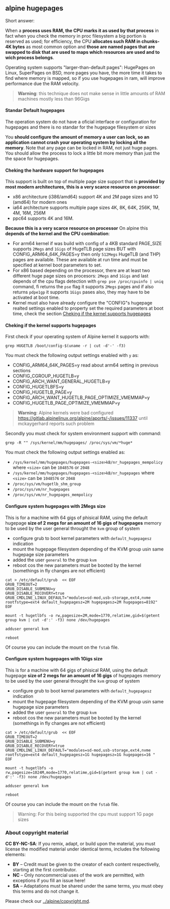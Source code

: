 ## alpine hugepages

Short answer:

When a **process uses RAM, the CPU marks it as used by that process** in fact 
when you check the memory in proc filesystem a big portion is reserved as used;
for efficiency, the CPU **allocates such RAM in chunks-4K bytes** as most common option
and **those are named pages that are swapped to disk that are used to maps which 
resources are used and to wich process belongs**.

Operating system supports "larger-than-default pages": HugePages on Linux, SuperPages on BSD, 
more pages you have, the more time it takes to find where memory is mapped, so 
if you use hugepages in ram, will improve performance due the RAM velocity.

> **Warning**: this technique does not make sense in little amounts of RAM machines mostly less than 96Gigs

#### Standar Default hugepages

The operation system do not have a oficial interface or configuration for hugepages 
and there is no standar for the hugepage filesystem or sizes

You **should configure the amount of memory a user can lock, so an application cannot crash 
your operating system by locking all the memory**. Note that any page can be locked in RAM, 
not just huge pages. You should allow the process to lock a little bit more memory than 
just the the space for hugepages.

#### Cheking the hardware support for hugepages

This support is built on top of multiple page size support
that is **provided by most modern architectures, this is a very scarce resource on processor**:

* x86 architecture (i386/amd64) support 4K and 2M page sizes and 1G (amd64) for modern ones
* ia64 architecture supports multiple page sizes 4K, 8K, 64K, 256K, 1M, 4M, 16M, 256M 
* ppc64 supports 4K and 16M.

**Because this is a very scarce resource on processor** On alpine this 
**depends of the kernel and the CPU combination**:

* For arm64 kernel if was build with config of a 4KB standard PAGE_SIZE supports `2Megs` and `1Gigs` 
  of HugeTLB page sizes BUT with CONFIG_ARM64_64K_PAGES=y then only `512Megs` HugeTLB (and THP) pages 
  are available. These are available at run time and must be specified at kernel boot parameters to set.
* For x86 based depending on the processor, there are at least two different huge page sizes on 
  procesors: `2Megs` and `1Gigs` and last depends of the cpu flags detection with `grep pse /proc/cpuinfo | uniq` 
  command, fi returns the `pse` flag it supports `2Megs` pages and if also returns `pdpe1gp` it 
  supports `1Gigs` pases also, they may have to be activated at boot time.
* Kernel must also have already configure the "CONFIG"s hugepage realted settings 
  enabled to property set the required parameters at boot time, check the 
  section [Cheking if the kernel supports hugepages](#cheking-if-the-kernel-supports-hugepages)

#### Cheking if the kernel supports hugepages

First check if your operating system of Alpine kernel it supports with:

```
grep HUGETLB /boot/config-$(uname -r | cut -d'-' -f3)
```

You must check the following output settings enabled with `y` as:

* CONFIG_ARM64_64K_PAGES=y read about arm64 setting in previous sections
* CONFIG_CGROUP_HUGETLB=y
* CONFIG_ARCH_WANT_GENERAL_HUGETLB=y
* CONFIG_HUGETLBFS=y
* CONFIG_HUGETLB_PAGE=y
* CONFIG_ARCH_WANT_HUGETLB_PAGE_OPTIMIZE_VMEMMAP=y
* CONFIG_HUGETLB_PAGE_OPTIMIZE_VMEMMAP=y

> **Warning**: Alpine kernels were bad configured https://gitlab.alpinelinux.org/alpine/aports/-/issues/11337 until mckaygerhard reports such problem

Secondly you must check for system environment support with command:

```
grep -R "" /sys/kernel/mm/hugepages/ /proc/sys/vm/*huge*
```

You must check the following output settings enabled as:

* `/sys/kernel/mm/hugepages/hugepages-<size>kB/nr_hugepages_mempolicy`  where `<size>` can be `1048576` or `2048`
* `/sys/kernel/mm/hugepages/hugepages-<size>kB/nr_hugepages`  where `<size>` can be `1048576` or `2048`
* `/proc/sys/vm/hugetlb_shm_group`
* `/proc/sys/vm/nr_hugepages`
* `/proc/sys/vm/nr_hugepages_mempolicy`


#### Configure system hugepages with 2Megs size

This is for a machine with 64 gigs of phisical RAM, using the 
default hugepage **size of 2 megs for an amount of 16 gigs of hugepages** memory 
to be used by the user general throught the `kvm` group of system

* configure grub to boot kernel parameters with `default_hugepagesz` indication
* mount the hugepage filesystem depending of the KVM group usin same hugepage size parameters
* added the user `general` to the group `kvm`
* reboot cos the new parameters must be booted by the kernel (somethings in fly changes are not efficient)

```
cat > /etc/default/grub  << EOF
GRUB_TIMEOUT=2
GRUB_DISABLE_SUBMENU=y
GRUB_DISABLE_RECOVERY=true
GRUB_CMDLINE_LINUX_DEFAULT="modules=sd-mod,usb-storage,ext4,nvme rootfstype=ext4 default_hugepagesz=2M hugepagesz=2M hugepages=8192"
EOF

mount -t hugetlbfs -o rw,pagesize=2M,mode=1770,relatime,gid=$(getent group kvm | cut -d':' -f3) none /dev/hugepages

adduser general kvm

reboot
```

Of course you can include the mount on the `fstab` file.

#### Configure system hugepages with 1Gigs size

This is for a machine with 64 gigs of phisical RAM, using the 
default hugepage **size of 2 megs for an amount of 16 gigs** of hugepages memory 
to be used by the user general throught the `kvm` group of system

* configure grub to boot kernel parameters with `default_hugepagesz` indication
* mount the hugepage filesystem depending of the KVM group usin same hugepage size parameters
* added the user `general` to the group `kvm`
* reboot cos the new parameters must be booted by the kernel (somethings in fly changes are not efficient)

```
cat > /etc/default/grub  << EOF
GRUB_TIMEOUT=2
GRUB_DISABLE_SUBMENU=y
GRUB_DISABLE_RECOVERY=true
GRUB_CMDLINE_LINUX_DEFAULT="modules=sd-mod,usb-storage,ext4,nvme rootfstype=ext4 default_hugepagesz=1G hugepagesz=1G hugepages=16 "
EOF

mount -t hugetlbfs -o rw,pagesize=1024M,mode=1770,relatime,gid=$(getent group kvm | cut -d':' -f3) none /dev/hugepages

adduser general kvm

reboot
```

Of course you can include the mount on the `fstab` file.

> Warning: For this being supported the cpu must support 1G page sizes

### About copyright material

**CC BY-NC-SA**: If you remix, adapt, or build upon the material, you must license the modified 
material under identical terms,  includes the following elements:

* **BY**  – Credit must be given to the creator of each content respectivelly, starting at the first contributor.
* **NC**  – Only noncommercial uses of the work are permitted, with exceptions if you fill an issue here!
* **SA**  – Adaptations must be shared under the same terms, you must obey this terms and do not change it.

Please check our [../alpine/copyright.md](../alpine/copyright.md).


